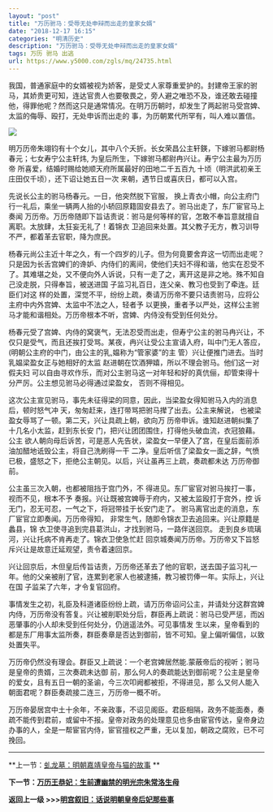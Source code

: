 ```yaml
---
layout: "post"
title: "万历驸马：受辱无处申辩而出走的皇家女婿"
date: "2018-12-17 16:15"
categories: "明清历史"
description: "万历驸马：受辱无处申辩而出走的皇家女婿"
tags: 万历 驸马 出逃
url: https://www.y5000.com/zgls/mq/24735.html
---
```






我国，普通家庭中的女婿被视为娇客，是受丈人家尊重爱护的。封建帝王家的驸马，其娇贵更可知，连达官贵人也要敬畏之，旁人避之唯恐不及，谁还敢去碰撞他，得罪他呢？然而这只是通常情况。在明万历朝时，却发生了两起驸马受宫婢、太监的侮辱、殴打，无处申诉而出走的
事，为历朝累代所罕有，叫人难以置信。

![](https://img.y5000.com/uploads/allimg/170807/12-1FPG55ZBZ.jpg)

明万历帝朱翊钧有十个女儿，其中八个夭折。长女荣昌公主轩鍈，下嫁驸马都尉杨春元；七女寿宁公主轩炜, 为皇后所生，下嫁驸马都尉冉兴让。寿宁公主最为万历帝
所喜爱，结婚时赐给她顺天府所属最好的田地二千五百九 十顷（明洪武初亲王庄田仅千顷），还下诏让她五日一次 来朝，遇节日或喜庆日，都可以入宫。

先说长公主的驸马杨春元。一日，他突然脱下官服， 换上青衣小帽，向公主府门行一礼后，乘坐一辆两人抬的小轿回原籍固安县去了。驸马出走了，东厂宦官马上奏闻
万历帝。万历帝随即下旨诘责说：驸马是何等样的官，怎敢不奉旨意就擅自离职。太放肆，太狂妄无礼了！着锦衣
卫追回来处置。其父教子无方，教习训导不严，都着革去官职，降为庶民。

杨春元尚公主近十年之久，有一个四岁的儿子。但为何竟要舍弃这一切而出走呢？只是因为长舌宫婢们的谗妒、内侍们的离间，使他们夫妇不得和谐，他实在忍受不了。其难堪之处，又不便向外人诉说，只有一走了之，离开这是非之地。殊不知自己没走脱，只得奉旨，被送进国
子监习礼百日，连父亲、教习也受到了牵连。廷臣们对这 样的处置，深觉不平，纷纷上疏，奏请万历帝不要只诘责驸马，应将公主府中内外宫婢、太监中不法之人，轻者予
以更换，重者予以严处，这样公主驸马才能和谐相处。万历帝根本不听，宫婢、内侍没有受到任何处分。

杨春元受了宫婢、内侍的窝褒气，无法忍受而出走，但寿宁公主的驸马冉兴让，不仅只是受气，而且还挨打受骂。某夜，冉兴让受公主宣请入府，叫中门无人答应，(明朝公主府的中门，由公主的乳,媪称为“管家婆”的主
管）兴让便推门进去。当时乳媪梁盈女正与她相好的太监 赵进朝在饮酒狎嬉，所以不理会驸马。他们这一对假夫妇
可以自由寻欢作乐，而对公主驸马这一对年轻和好的真伉俪，却管束得十分严厉。公主想见驸马必得通过梁盈女， 否则不得相见。

这次公主宣见驸马，事先未征得梁的同意，因此，当梁盈女得知驸马入内的消息后，顿时怒气冲 天，匆匆赶来，连打带骂把驸马撵了出去。公主来解说，
也被梁盈女辱骂了一顿。第二天，兴让具疏上朝，欲向万 历帝申诉。谁知赵进朝纠集了十几名小太监，赶到东长安 门，把兴让团团围住，打得他头破血流，衣冠狼藉。公主
欲人朝向母后诉苦，可是恶人先告状，梁盈女一早便入了宫，在皇后面前添油加醋地诋毁公主，将自己洗刷得一干
二净。皇后听信了梁盈女一面之辞，气愤已极，盛怒之下，拒绝公主朝见。以后，兴让虽再三上疏，奏疏都未达 万历帝御前。

公主虽三次入朝，也都被阻挡于宫门外，不 得进见。东厂宦官对驸马挨打一事，视而不见，根本不予 奏报。兴让既被宫婢辱于府内，又被太监殴打于宫外，控
诉无门，忍无可忍，一气之下，将冠带挂于长安门走了。 驸马离官出走的消息，东厂宦官立即奏闻。万历帝得知， 非常生气，随即令锦衣卫去追回来。兴让原籍是蠡县，锦
衣卫使寻追到完县葛洪山，才找到驸马，一路伴送回京。 走到良乡琉璃河，兴让托病不肯再走了。锦衣卫使急忙赶
回京城奏闻万历帝。万历帝又下旨怒斥兴让是故意迁延观望，责令着速回京。

兴让回京后，木但皇后传旨诘责，万历帝还革去了他的官职，送去国子监习礼一年。他的父亲被削了官，连累到老家人也被逮捕，教习被罚俸一年。实际上，兴让在国
子监呆了六年，才令复官回府。

事情发生之初，礼臣及科道诸臣纷纷上疏，请万历帝诏问公主，并请处分这群宫婢内侍，万历帝没有答复。兴让被削职处分后，群臣再上疏说：驸马已受严惩，而凶恶肇事的小人却未受到任何处分，仍逍遥法外。可见事情发
生以来，皇帝看到的都是东厂用事太监所奏，群臣奏章是否达到御前，皆不可知。皇上偏听偏信，以致处置失平。

万历帝仍然没有理会。群臣又上疏说：一个老宫婢居然能.蒙蔽帝后的视听；驸马是皇帝的贵婿，三次奏疏未达御
前，那么何人的奏疏能达到御前呢？公主是皇帝的爱女，且有五日一朝的圣谕，今三次叩阙都被拒，不得进见，那
么又何人能入朝面君呢？群臣奏疏接二连三，万历帝一概不听。

万历帝晏居宫中土十余年，不亲政事，不诏见阁臣。君臣相隔，政务不能面奏，奏疏不能传到君前，或留中不报。皇帝对政务的处理意见也多由宦官传达，皇帝身边办事的人，全是一帮宦官内侍，宦官擅权之严重，无以复加，朝政之腐败，已不可挽回。

* * *

**上一节：[虬龙墓：明朝嘉靖皇帝与猫的故事](https://www.y5000.com/zgls/mq/24733.html) **

**下一节：[万历王恭妃：生前遭幽禁的明光宗朱常洛生母 ](https://www.y5000.com/zgls/mq/24736.html)**

**返回上一级 >>>[明宫叙旧：话说明朝皇帝后妃那些事](https://www.y5000.com/zgls/mq/24740.html)**
